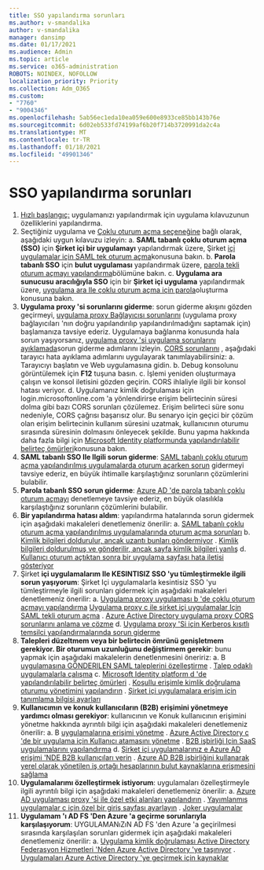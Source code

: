 ```yaml
---
title: SSO yapılandırma sorunları
ms.author: v-smandalika
author: v-smandalika
manager: dansimp
ms.date: 01/17/2021
ms.audience: Admin
ms.topic: article
ms.service: o365-administration
ROBOTS: NOINDEX, NOFOLLOW
localization_priority: Priority
ms.collection: Adm_O365
ms.custom:
- "7760"
- "9004346"
ms.openlocfilehash: 5ab56ec1eda10ea059e600e8933ce85bb143b76e
ms.sourcegitcommit: 6d02eb533fd74199af6b20f714b3720991da2c4a
ms.translationtype: MT
ms.contentlocale: tr-TR
ms.lasthandoff: 01/18/2021
ms.locfileid: "49901346"
---
```

# <a name="sso-configuration-issues"></a>SSO yapılandırma sorunları

1. [Hızlı başlangıç:](https://docs.microsoft.com/azure/active-directory/manage-apps/add-application-portal-configure) uygulamanızı yapılandırmak için uygulama kılavuzunun özelliklerini yapılandırma.
2. Seçtiğiniz uygulama ve [Çoklu oturum açma seçeneğine](https://docs.microsoft.com/azure/active-directory/manage-apps/sso-options) bağlı olarak, aşağıdaki uygun kılavuzu izleyin: a. **SAML tabanlı çoklu oturum açma (SSO)** için **Şirket içi bir uygulamayı** yapılandırmak üzere, Şirket [içi uygulamalar için SAML tek oturum açma](https://docs.microsoft.com/azure/active-directory/manage-apps/application-proxy-configure-single-sign-on-on-premises-apps)konusuna bakın.
    b. **Parola tabanlı SSO** için **bulut uygulaması** yapılandırmak üzere, [parola tekli oturum açmayı yapılandırma](https://docs.microsoft.com/azure/active-directory/manage-apps/configure-password-single-sign-on-non-gallery-applications)bölümüne bakın.
    c. **Uygulama ara sunucusu aracılığıyla SSO** için bir **Şirket içi uygulama** yapılandırmak üzere, [uygulama ara Ile çoklu oturum açma için parola](https://docs.microsoft.com/azure/active-directory/manage-apps/application-proxy-configure-single-sign-on-password-vaulting)oluşturma konusuna bakın.
3. **Uygulama proxy 'si sorunlarını giderme**: sorun giderme akışını gözden geçirmeyi, [uygulama proxy Bağlayıcısı sorunlarını](https://docs.microsoft.com/azure/active-directory/manage-apps/application-proxy-debug-connectors) (uygulama proxy bağlayıcıları 'nın doğru yapılandırılıp yapılandırılmadığını saptamak için) başlamanıza tavsiye ederiz. Uygulamaya bağlanma konusunda hala sorun yaşıyorsanız, [uygulama proxy 'si uygulama sorunlarını ayıklamada](https://docs.microsoft.com/azure/active-directory/manage-apps/application-proxy-debug-apps)sorun giderme adımlarını izleyin. [CORS sorunlarını](https://docs.microsoft.com/azure/active-directory/manage-apps/application-proxy-understand-cors-issues#understand-and-identify-cors-issues) , aşağıdaki tarayıcı hata ayıklama adımlarını uygulayarak tanımlayabilirsiniz: a. Tarayıcıyı başlatın ve Web uygulamasına gidin.
    b. Debug konsolunu görüntülemek için **F12** tuşuna basın.
    c. İşlemi yeniden oluşturmaya çalışın ve konsol iletisini gözden geçirin. CORS ihlaliyle ilgili bir konsol hatası veriyor.
    d. Uygulamanız kimlik doğrulaması için login.microsoftonline.com 'a yönlendirirse erişim belirtecinin süresi dolma gibi bazı CORS sorunları çözülemez. Erişim belirteci süre sonu nedeniyle, CORS çağrısı başarısız olur. Bu senaryo için geçici bir çözüm olan erişim belirtecinin kullanım süresini uzatmak, kullanıcının oturumu sırasında süresinin dolmasını önleyecek şekilde. Bunu yapma hakkında daha fazla bilgi için [Microsoft Identity platformunda yapılandırılabilir belirteç ömürleri](https://docs.microsoft.com/azure/active-directory/develop/active-directory-configurable-token-lifetimes)konusuna bakın.
4. **SAML tabanlı SSO Ile Ilgili sorun giderme**: [SAML tabanlı çoklu oturum açma yapılandırılmış uygulamalarda oturum açarken sorun](https://docs.microsoft.com/azure/active-directory/manage-apps/application-sign-in-problem-federated-sso-gallery) gidermeyi tavsiye ederiz, en büyük ihtimalle karşılaştığınız sorunların çözümlerini bulabilir.
5. **Parola tabanlı SSO sorun giderme**: [Azure AD 'de parola tabanlı çoklu oturum açmayı](https://docs.microsoft.com/azure/active-directory/manage-apps/troubleshoot-password-based-sso) denetlemeye tavsiye ederiz, en büyük olasılıkla karşılaştığınız sorunların çözümlerini bulabilir.
6. **Bir yapılandırma hatası aldım**: yapılandırma hatalarında sorun gidermek için aşağıdaki makaleleri denetlemeniz önerilir: a. [SAML tabanlı çoklu oturum açma yapılandırılmış uygulamalarında oturum açma sorunları](https://docs.microsoft.com/azure/active-directory/manage-apps/application-sign-in-problem-federated-sso-gallery) b. [Kimlik bilgileri doldurulur, ancak uzantı bunları göndermiyor](https://docs.microsoft.com/azure/active-directory/manage-apps/troubleshoot-password-based-sso#credentials-are-filled-in-but-the-extension-does-not-submit-them) . [Kimlik bilgileri doldurulmuş ve gönderilir, ancak sayfa kimlik bilgileri yanlış](https://docs.microsoft.com/azure/active-directory/manage-apps/troubleshoot-password-based-sso) d. [Kullanıcı oturum açtıktan sonra bir uygulama sayfası hata iletisi gösteriyor](https://docs.microsoft.com/azure/active-directory/manage-apps/application-sign-in-problem-application-error)
7. Şirket **içi uygulamalarım Ile KESINTISIZ SSO 'yu tümleştirmekle ilgili sorun yaşıyorum**: Şirket Içi uygulamalarla kesintisiz SSO 'yu tümleştirmeyle ilgili sorunları gidermek için aşağıdaki makaleleri denetlemeniz önerilir: a. [Uygulama proxy uygulaması b 'de çoklu oturum açmayı yapılandırma](https://docs.microsoft.com/azure/active-directory/manage-apps/application-proxy-config-sso-how-to) [Uygulama proxy c ile şirket içi uygulamalar Için SAML tekli oturum açma](https://docs.microsoft.com/azure/active-directory/manage-apps/application-proxy-configure-single-sign-on-on-premises-apps) . [Azure Active Directory uygulama proxy CORS sorunlarını anlama ve çözme](https://docs.microsoft.com/azure/active-directory/manage-apps/application-proxy-understand-cors-issues#solutions-for-application-proxy-cors-issues) d. [Uygulama proxy 'Si için Kerberos kısıtlı temsilci yapılandırmalarında sorun giderme](https://docs.microsoft.com/azure/active-directory/manage-apps/application-proxy-back-end-kerberos-constrained-delegation-how-to)
8. **Talepleri düzeltmem veya bir belirtecin ömrünü genişletmem gerekiyor. Bir oturumun uzunluğunu değiştirmem gerekir**: bunu yapmak için aşağıdaki makalelerin denetlenmesini öneririz: a. B [uygulamasına GÖNDERILEN SAML taleplerini özelleştirme](https://docs.microsoft.com/azure/active-directory/develop/active-directory-claims-mapping) . [Talep odaklı uygulamalarla çalışma](https://docs.microsoft.com/azure/active-directory/manage-apps/application-proxy-configure-for-claims-aware-applications) c. [Microsoft Identity platform d 'de yapılandırılabilir belirteç ömürleri](https://docs.microsoft.com/azure/active-directory/develop/active-directory-configurable-token-lifetimes) . [Koşullu erişimle kimlik doğrulama oturumu yönetimini yapılandırın](https://docs.microsoft.com/azure/active-directory/conditional-access/howto-conditional-access-session-lifetime) . [Şirket içi uygulamalara erişim için tanımlama bilgisi ayarları](https://docs.microsoft.com/azure/active-directory/manage-apps/application-proxy-configure-cookie-settings)
9. **Kullanıcımın ve konuk kullanıcıların (B2B) erişimini yönetmeye yardımcı olması gerekiyor**: kullanıcının ve Konuk kullanıcının erişimini yönetme hakkında ayrıntılı bilgi için aşağıdaki makaleleri denetlemeniz önerilir: a. B [uygulamalarına erişimi yönetme](https://docs.microsoft.com/azure/active-directory/manage-apps/what-is-access-management) . [Azure Active Directory c 'de bir uygulama için Kullanıcı atamasını yönetme](https://docs.microsoft.com/azure/active-directory/manage-apps/assign-user-or-group-access-portal) . [B2B işbirliği Için SaaS uygulamalarını yapılandırma](https://docs.microsoft.com/azure/active-directory/external-identities/configure-saas-apps) d. [Şirket içi uygulamalarınız e Azure AD erişimi 'NDE B2B kullanıcıları verin](https://docs.microsoft.com/azure/active-directory/external-identities/configure-saas-apps) . [Azure AD B2B işbirliğini kullanarak yerel olarak yönetilen iş ortağı hesaplarının bulut kaynaklarına erişmesini sağlama](https://docs.microsoft.com/azure/active-directory/external-identities/hybrid-on-premises-to-cloud)
10. **Uygulamalarımı özelleştirmek istiyorum**: uygulamaları özelleştirmeyle ilgili ayrıntılı bilgi için aşağıdaki makaleleri denetlemeniz önerilir: a. [Azure AD uygulaması proxy 'si ile özel etki alanları yapılandırın](https://docs.microsoft.com/azure/active-directory/manage-apps/application-proxy-configure-custom-domain) . [Yayımlanmış uygulamalar c için özel bir giriş sayfası ayarlayın](https://docs.microsoft.com/azure/active-directory/manage-apps/application-proxy-configure-custom-home-page) . [Joker uygulamalar](https://docs.microsoft.com/azure/active-directory/manage-apps/application-proxy-wildcard)
11. **Uygulamam 'ı AD FS 'Den Azure 'a geçirme sorunlarıyla karşılaşıyorum**: UYGULAMANıZıN AD FS 'den Azure 'a geçirilmesi sırasında karşılaşılan sorunları gidermek için aşağıdaki makaleleri denetlemeniz önerilir: a. [Uygulama kimlik doğrulaması Active Directory Federasyon Hizmetleri 'Nden Azure Active Directory 'ye taşınıyor](https://docs.microsoft.com/azure/active-directory/manage-apps/migrate-adfs-apps-to-azure) . [Uygulamaları Azure Active Directory 'ye geçirmek için kaynaklar](https://docs.microsoft.com/azure/active-directory/manage-apps/migration-resources)

